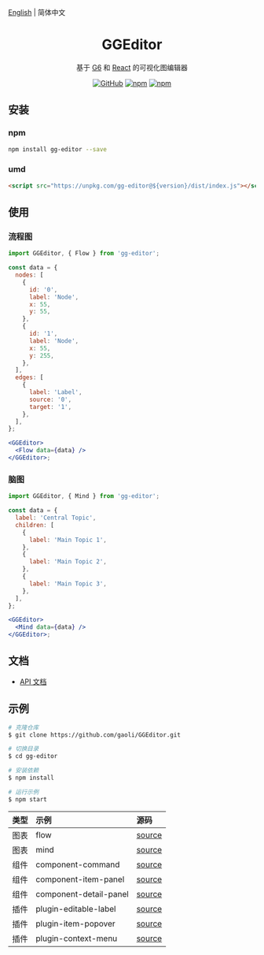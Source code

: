 [English](README.en-US.md) | 简体中文

<h1 align="center">GGEditor</h1>

<div align="center">

基于 [G6](https://github.com/antvis/g6) 和 [React](https://github.com/facebook/react) 的可视化图编辑器

[![GitHub](https://img.shields.io/github/license/alibaba/GGEditor)](LICENSE)
[![npm](https://img.shields.io/npm/v/gg-editor)](https://www.npmjs.com/package/gg-editor)
[![npm](https://img.shields.io/npm/dm/gg-editor)](https://www.npmjs.com/package/gg-editor)

</div>

## 安装

### npm

```sh
npm install gg-editor --save
```

### umd

```html
<script src="https://unpkg.com/gg-editor@${version}/dist/index.js"></script>
```

## 使用

### 流程图

```jsx
import GGEditor, { Flow } from 'gg-editor';

const data = {
  nodes: [
    {
      id: '0',
      label: 'Node',
      x: 55,
      y: 55,
    },
    {
      id: '1',
      label: 'Node',
      x: 55,
      y: 255,
    },
  ],
  edges: [
    {
      label: 'Label',
      source: '0',
      target: '1',
    },
  ],
};

<GGEditor>
  <Flow data={data} />
</GGEditor>;
```

### 脑图

```jsx
import GGEditor, { Mind } from 'gg-editor';

const data = {
  label: 'Central Topic',
  children: [
    {
      label: 'Main Topic 1',
    },
    {
      label: 'Main Topic 2',
    },
    {
      label: 'Main Topic 3',
    },
  ],
};

<GGEditor>
  <Mind data={data} />
</GGEditor>;
```

## 文档

- [API 文档](https://www.yuque.com/ggeditor/api)

## 示例

```sh
# 克隆仓库
$ git clone https://github.com/gaoli/GGEditor.git

# 切换目录
$ cd gg-editor

# 安装依赖
$ npm install

# 运行示例
$ npm start
```

| 类型 | 示例                   | 源码                                      |
| :--- | :--------------------- | :---------------------------------------- |
| 图表 | flow                   | [source](examples/flow)                   |
| 图表 | mind                   | [source](examples/mind)                   |
| 组件 | component-command      | [source](examples/component-command)      |
| 组件 | component-item-panel   | [source](examples/component-item-panel)   |
| 组件 | component-detail-panel | [source](examples/component-detail-panel) |
| 插件 | plugin-editable-label  | [source](examples/plugin-editable-label)  |
| 插件 | plugin-item-popover    | [source](examples/plugin-item-popover)    |
| 插件 | plugin-context-menu    | [source](examples/plugin-context-menu)    |
